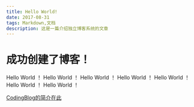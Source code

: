 ```yaml
---
title: Hello World!
date: 2017-08-31
tags: Markdown,文档
description: 这是一篇介绍独立博客系统的文章
---
```

# 成功创建了博客！

Hello World ！
Hello World ！
Hello World ！
Hello World ！
Hello World ！
Hello World ！
Hello World ！

[CodingBlog的简介在此](/project/new-blog/)
